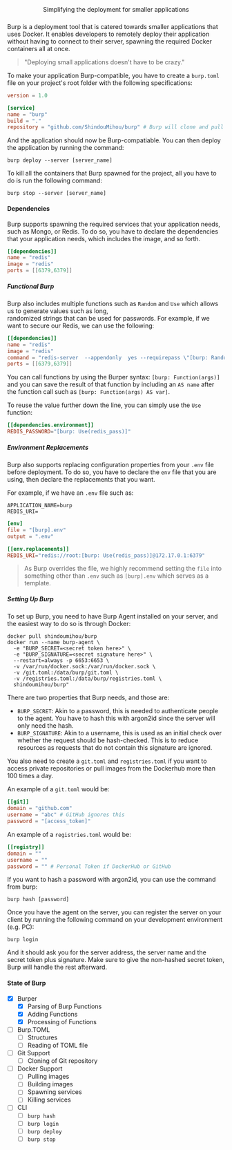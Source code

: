 <div align="center">Simplifying the deployment for smaller applications</div>

###

Burp is a deployment tool that is catered towards smaller applications that uses Docker. 
It enables developers to remotely deploy their application without having to connect to their 
server, spawning the required Docker containers all at once.

>  "Deploying small applications doesn't have to be crazy."

To make your application Burp-compatible, you have to create a `burp.toml` file on your project's 
root folder with the following specifications:
```toml
version = 1.0

[service]
name = "burp"
build = "."
repository = "github.com/ShindouMihou/burp" # Burp will clone and pull the source code from here
```

And the application should now be Burp-compatiable. You can then deploy the application by running the 
command:
```shell
burp deploy --server [server_name]
```

To kill  all the containers that Burp spawned for the project, all you have to do is run the 
following command:
```shell
burp stop --server [server_name]
```

#### Dependencies

Burp supports spawning the required services that your application needs, such as Mongo, or Redis. To do so, 
you have to declare the dependencies that your application needs, which includes the image, and so  forth.

```toml
[[dependencies]]
name = "redis"
image = "redis"
ports = [[6379,6379]]
```

##### Functional Burp

Burp also includes multiple functions such as `Random` and `Use` which allows us to generate values such as long,  
randomized strings that can be used for passwords. For example, if we want to secure our Redis, we can use the following:
```toml
[[dependencies]]
name = "redis"
image = "redis"
command = "redis-server  --appendonly  yes --requirepass \"[burp: Random(12) AS redis_pass]\""
ports = [[6379,6379]]
```

You can call functions by using the Burper syntax: `[burp: Function(args)]` and you can save the result of that function 
by including an `AS name` after the function call such as `[burp: Function(args) AS var]`.

To reuse the value further down the line, you can simply use the `Use` function:
```toml
[[dependencies.environment]]
REDIS_PASSWORD="[burp: Use(redis_pass)]"
```

##### Environment Replacements

Burp also supports replacing configuration properties from your `.env` file before deployment. To do so, you 
have to declare the `env` file that you are using, then declare the replacements that you want.

For example, if we have an `.env` file such as:
```dotenv
APPLICATION_NAME=burp
REDIS_URI=
```
```toml
[env]
file = "[burp].env"
output = ".env"

[[env.replacements]]
REDIS_URI="redis://root:[burp: Use(redis_pass)]@172.17.0.1:6379"
```

> As Burp overrides the file, we highly recommend setting the `file` into something other than `.env` such as 
> `[burp].env` which serves as a template.

##### Setting Up Burp

To set up Burp, you need to have Burp Agent installed on your server, and the easiest way to do so is through 
Docker:
```shell
docker pull shindoumihou/burp
docker run --name burp-agent \ 
  -e "BURP_SECRET=<secret token here>" \
  -e "BURP_SIGNATURE=<secret signature here>" \ 
  --restart=always -p 6653:6653 \
  -v /var/run/docker.sock:/var/run/docker.sock \
  -v /git.toml:/data/burp/git.toml \
  -v /registries.toml:/data/burp/registries.toml \
  shindoumihou/burp"
```

There are two properties that Burp needs, and those are:
- `BURP_SECRET`: Akin to a password, this is needed to authenticate people to the agent. You have to hash this with argon2id since
the server will only need the hash.
- `BURP_SIGNATURE`: Akin to a username, this is used as an initial check over whether the request should be hash-checked. This is 
to reduce resources as requests that do not contain this signature are ignored.

You also need to create a `git.toml` and `registries.toml` if you want to access private repositories or pull images 
from the Dockerhub more than 100 times a day.

An example of a `git.toml` would be:
```toml
[[git]]
domain = "github.com"
username = "abc" # GitHub ignores this
password = "[access_token]"
```

An example of a `registries.toml` would be:
```toml
[[registry]]
domain = ""
username = ""
password = "" # Personal Token if DockerHub or GitHub
```

If you want to hash a password with argon2id, you can use the command from burp:
```shell
burp hash [password]
```

Once you have the agent on the server, you can register the server on your client by running the following command on your 
development environment (e.g. PC):
```shell
burp login
```

And it should ask you for the server address, the server name and the secret token plus signature. Make sure to give the 
non-hashed secret token, Burp will handle the rest afterward.

#### State of Burp
- [x] Burper
  - [x] Parsing of Burp Functions
  - [x] Adding Functions
  - [x] Processing of Functions
- [ ] Burp.TOML
  - [ ] Structures
  - [ ] Reading of TOML file
- [ ] Git Support
  - [ ] Cloning of Git repository
- [ ] Docker Support
  - [ ] Pulling images
  - [ ] Building images
  - [ ] Spawning services
  - [ ] Killing services
- [ ] CLI
  - [ ] `burp hash`
  - [ ] `burp login`
  - [ ] `burp deploy`
  - [ ] `burp stop`